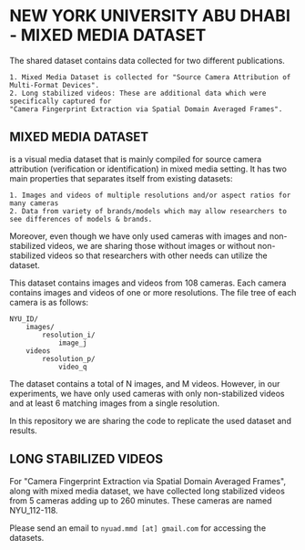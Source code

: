 # NEW YORK UNIVERSITY ABU DHABI - MIXED MEDIA DATASET

The shared dataset contains data collected for two different publications. 

    1. Mixed Media Dataset is collected for "Source Camera Attribution of Multi-Format Devices".
    2. Long stabilized videos: These are additional data which were specifically captured for 
    "Camera Fingerprint Extraction via Spatial Domain Averaged Frames".

## MIXED MEDIA DATASET
is a visual media dataset that is mainly compiled for source camera attribution (verification or identification) in mixed media setting. It has two main properties that separates itself from existing datasets: 

    1. Images and videos of multiple resolutions and/or aspect ratios for many cameras
    2. Data from variety of brands/models which may allow researchers to see differences of models & brands. 

Moreover, even though we have only used cameras with images and non-stabilized videos, we are sharing those without images or without non-stabilized videos so that researchers with other needs can utilize the dataset.

This dataset contains images and videos from 108 cameras. Each camera contains images and videos of one or more resolutions.
The file tree of each camera is as follows:

    NYU_ID/
        images/
            resolution_i/
                image_j
        videos
            resolution_p/
                video_q

The dataset contains a total of N images, and M videos. However, in our experiments, we have only used cameras with only non-stabilized videos and at least 6 matching images from a single resolution. 

In this repository we are sharing the code to replicate the used dataset and results.

## LONG STABILIZED VIDEOS
For "Camera Fingerprint Extraction via Spatial Domain Averaged Frames", along with mixed media dataset, we have collected long stabilized videos from 5 cameras adding up to 260 minutes. 
These cameras are named NYU_112-118.

Please send an email to `nyuad.mmd [at] gmail.com` for accessing the datasets.

